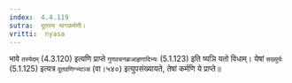 ```yaml
---
index:  4.4.119
sutra:  दूतस्य भागकर्मणी।
vritti:  nyasa
---
```


भावे `तस्येदम्` (4.3.120) इत्यणि प्राप्ते `गुणवचनब्राआहृणादिभ्यः` (5.1.123) इति ष्यञि यतो विधाम्। येषां `सख्युर्यः` (5.1.125) इत्यत्र `दूतवणिग्भ्याञ्च` (वा।५४०) इत्युपसंख्यायते, तेषां कर्मणि ये प्राप्ते॥
